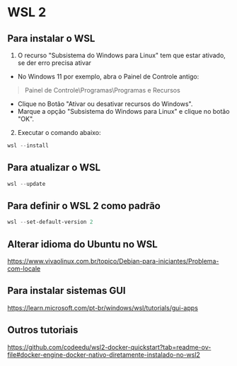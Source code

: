 # WSL 2

## Para instalar o WSL
1. O recurso "Subsistema do Windows para Linux" tem que estar ativado,
se der erro precisa ativar

- No Windows 11 por exemplo, abra o Painel de Controle antigo:
> Painel de Controle\Programas\Programas e Recursos
- Clique no Botão "Ativar ou desativar recursos do Windows".
- Marque a opção "Subsistema do Windows para Linux" e clique no botão "OK".

2. Executar o comando abaixo:
```PowerShell
wsl --install
```

## Para atualizar o WSL
```PowerShell
wsl --update
```

## Para definir o WSL 2 como padrão
```PowerShell
wsl --set-default-version 2
```

## Alterar idioma do Ubuntu no WSL
https://www.vivaolinux.com.br/topico/Debian-para-iniciantes/Problema-com-locale

## Para instalar sistemas GUI
https://learn.microsoft.com/pt-br/windows/wsl/tutorials/gui-apps

## Outros tutoriais
https://github.com/codeedu/wsl2-docker-quickstart?tab=readme-ov-file#docker-engine-docker-nativo-diretamente-instalado-no-wsl2
